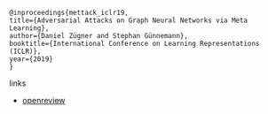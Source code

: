 ```
@inproceedings{mettack_iclr19,
title={Adversarial Attacks on Graph Neural Networks via Meta Learning},
author={Daniel Zügner and Stephan Günnemann},
booktitle={International Conference on Learning Representations (ICLR)},
year={2019}
}
```

links
- [openreview](https://openreview.net/forum?id=Bylnx209YX)

